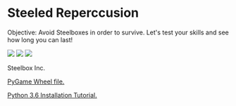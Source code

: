 <h1> Steeled Reperccusion</h1>
<p>Objective: Avoid Steelboxes in order to survive. Let's test your skills and see how long you can last!</p>
<img src="https://github.com/cmarmolejomatos4606/Steeled-Reperccusion/blob/master/Game%20Plan/Capture%20Title.PNG">
<img src="https://github.com/cmarmolejomatos4606/Steeled-Reperccusion/blob/master/Game%20Plan/Capture%20Pt1.PNG">
<img src="https://github.com/cmarmolejomatos4606/Steeled-Reperccusion/blob/master/Game%20Plan/Capture%20Game%20Over.PNG">
<p>Steelbox Inc.</p>
<a href="http://www.lfd.uci.edu/~gohlke/pythonlibs/#pygame">PyGame Wheel file.</a>

<a href="https://youtu.be/_GikMdhAhv0">Python 3.6 Installation Tutorial.</a>
